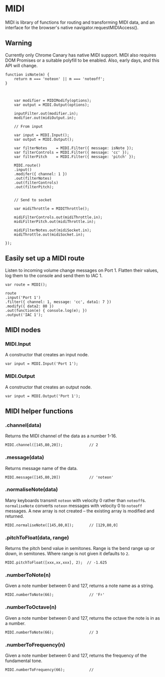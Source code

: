 # MIDI

MIDI is library of functions for routing and transforming MIDI data, and an
interface for the browser's native navigator.requestMIDIAccess().


## Warning

Currently only Chrome Canary has native MIDI support. MIDI also requires DOM
Promises or a suitable polyfill to be enabled. Also, early days, and this API
will change.


    function isNote(m) {
        return m === 'noteon' || m === 'noteoff';
    }


    
        var modifier = MIDIModify(options);
        var output = MIDI.Output(options);
    
        inputFilter.out(modifier.in);
        modifier.out(midiOutput.in);
    
        // From input

        var input = MIDI.Input();
        var output = MIDI.Output();
    
        var filterNotes    = MIDI.Filter({ message: isNote });
        var filterControls = MIDI.Filter({ message: 'cc' });
        var filterPitch    = MIDI.Filter({ message: 'pitch' });
        
        MIDI.route()
        .input()
        .modifer({ channel: 1 })
        .out(filterNotes)
        .out(filterControls)
        .out(filterPitch);


        // Send to socket
    
        var midiThrottle = MIDIThrottle();
    
        midiFilterControls.out(midiThrottle.in);
        midiFilterPitch.out(midiThrottle.in);
    
        midiFilterNotes.out(midiSocket.in);
        midiThrottle.out(midiSocket.in);

    });

## Easily set up a MIDI route

Listen to incoming volume change messages on Port 1. Flatten their values, log
them to the console and send them to IAC 1.

    var route = MIDI();
    
    route
    .input('Port 1')
    .filter({ channel: 1, message: 'cc', data1: 7 })
    .modify({ data2: 80 })
    .out(function(e) { console.log(e); })
    .output('IAC 1');


## MIDI nodes

### MIDI.Input

A constructor that creates an input node.

    var input = MIDI.Input('Port 1');


### MIDI.Output

A constructor that creates an output node.

    var input = MIDI.Output('Port 1');


## MIDI helper functions


### .channel(data)

Returns the MIDI channel of the data as a number 1-16.

    MIDI.channel([145,80,20]);            // 2


### .message(data)

Returns message name of the data.

    MIDI.message([145,80,20])             // 'noteon'


### .normaliseNote(data)

Many keyboards transmit <code>noteon</code> with velocity 0 rather than
<code>noteoff</code>s. <code>normaliseNote</code> converts <code>noteon</code>
messages with velocity 0 to <code>noteoff</code> messages. A new array is
not created – the existing array is modified and returned.

    MIDI.normaliseNote([145,80,0]);       // [129,80,0]


### .pitchToFloat(data, range)

Returns the pitch bend value in semitones. Range is the bend range up or down,
in semitones. Where range is not given it defaults to <code>2</code>.

    MIDI.pitchToFloat([xxx,xx,xxx], 2);  // -1.625


### .numberToNote(n)

Given a note number between 0 and 127, returns a note name as a string.

    MIDI.numberToNote(66);                // 'F♯'


### .numberToOctave(n)

Given a note number between 0 and 127, returns the octave the note is in as a number. 

    MIDI.numberToNote(66);                // 3


### .numberToFrequency(n)

Given a note number between 0 and 127, returns the frequency of the fundamental tone.

    MIDI.numberToFrequency(66);           // 


